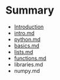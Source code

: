 # Summary

* [Introduction](README.md)
* [intro.md](intromd.md)
* [python.md](python.md)
* [basics.md](basics.md)
* [lists.md](lists.md)
* [functions.md](functions.md)
* libraries.md
* numpy.md

